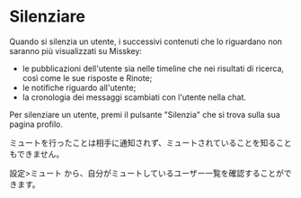 # Silenziare

Quando si silenzia un utente, i successivi contenuti che lo riguardano non saranno più visualizzati su Misskey:

* le pubblicazioni dell'utente sia nelle timeline che nei risultati di ricerca, così come le sue risposte e Rinote;
* le notifiche riguardo all'utente;
* la cronologia dei messaggi scambiati con l'utente nella chat.

Per silenziare un utente, premi il pulsante "Silenzia" che si trova sulla sua pagina profilo.

ミュートを行ったことは相手に通知されず、ミュートされていることを知ることもできません。

設定>ミュート から、自分がミュートしているユーザー一覧を確認することができます。
